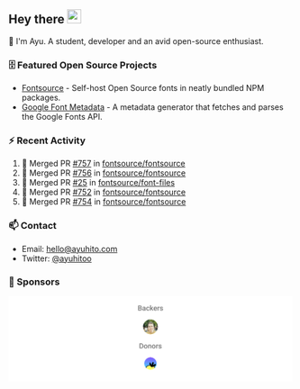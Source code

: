 ## Hey there <img src="https://media.giphy.com/media/hvRJCLFzcasrR4ia7z/giphy.gif" width="25" height="25">

📝 I'm Ayu. A student, developer and an avid open-source enthusiast.

### 🗄 Featured Open Source Projects

- [Fontsource](https://github.com/fontsource/fontsource) - Self-host Open Source fonts in neatly bundled NPM packages.
- [Google Font Metadata](https://github.com/fontsource/google-font-metadata) - A metadata generator that fetches and parses the Google Fonts API.

### ⚡ Recent Activity

<!--START_SECTION:activity-->

1. 🎉 Merged PR [#757](https://github.com/fontsource/fontsource/pull/757) in [fontsource/fontsource](https://github.com/fontsource/fontsource)
2. 🎉 Merged PR [#756](https://github.com/fontsource/fontsource/pull/756) in [fontsource/fontsource](https://github.com/fontsource/fontsource)
3. 🎉 Merged PR [#25](https://github.com/fontsource/font-files/pull/25) in [fontsource/font-files](https://github.com/fontsource/font-files)
4. 🎉 Merged PR [#752](https://github.com/fontsource/fontsource/pull/752) in [fontsource/fontsource](https://github.com/fontsource/fontsource)
5. 🎉 Merged PR [#754](https://github.com/fontsource/fontsource/pull/754) in [fontsource/fontsource](https://github.com/fontsource/fontsource)
<!--END_SECTION:activity-->

### 📫 Contact

- Email: hello@ayuhito.com
- Twitter: [@ayuhitoo](https://twitter.com/ayuhitoo)

### :sparkling_heart: Sponsors

<p align="center">
  <a href="https://cdn.jsdelivr.net/gh/ayuhito/ayuhito/sponsors.svg">
    <img src='https://raw.githubusercontent.com/ayuhito/ayuhito/master/sponsors.svg'/>
  </a>
</p>
